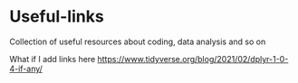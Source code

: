# Useful-links
Collection of useful resources about coding, data analysis and so on 



What if I add links here
https://www.tidyverse.org/blog/2021/02/dplyr-1-0-4-if-any/
